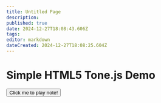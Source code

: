 ```yaml
---
title: Untitled Page
description: 
published: true
date: 2024-12-27T18:08:43.606Z
tags: 
editor: markdown
dateCreated: 2024-12-27T18:08:25.604Z
---
```


<h1>Simple HTML5 Tone.js Demo</h1>
		<button onclick="playNote()">Click me to play note!</button>